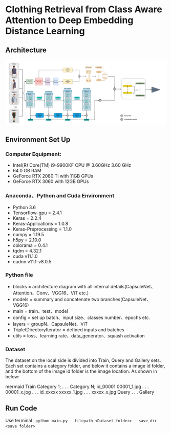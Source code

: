 # Clothing Retrieval from Class Aware Attention to Deep Embedding Distance Learning

## Architecture
![image](./assets/architecture/Architecture.png)

## Environment Set Up

### Computer Equipment:

* Intel(R) Core(TM) i9-9900KF CPU @ 3.60GHz 3.60 GHz
* 64.0 GB RAM 
* GeForce RTX 2080 Ti with 11GB GPUs
* GeForce RTX 3060 with 12GB GPUs

### Anaconda、Python and Cuda Environment

* Python 3.6
* Tensorflow-gpu = 2.4.1
* Keras = 2.2.4
* Keras-Applications = 1.0.8
* Keras-Preprocessing = 1.1.0
* numpy = 1.19.5
* h5py = 2.10.0
* colorama = 0.4.1
* tqdm = 4.32.1
* cuda v11.1.0
* cudnn v11.1-v8.0.5

### Python file
* blocks = architecture diagram with all internal details(CapsuleNet、Attention、Conv、VGG16、ViT etc.)
* models = summary and concatenate two branches(CapsuleNet、VGG16)
* main = train、test、model
* config = set up batch、input size、classes number、epochs etc.
* layers = groupN、CapsuleNet、ViT
* TripletDirectoryIterator = defined inputs and batches
* utils = loss、learning rate、data_generator、squash activation

### Dataset

The dataset on the local side is divided into Train, Query and Gallery sets. 
Each set contains a category folder, and below it contains a image id folder, and the bottom of the image id folder is the image location.
As shown in below:

mermaid
  Train
      Category 1;
           .
           .
           .
      Category N;
          id_00001
              00001_1.jpg
                   .
                   .
                   .
              00001_x.jpg
              .
              .
              .
          id_xxxxx
              xxxxx_1.jpg
                   .
                   .
                   .
              xxxxx_x.jpg
  Query
    .
    .
    .
  Gallery

## Run Code
Use terminal 
``` python main.py --filepath <Dataset folder> --save_dir <save folder>```
